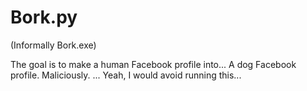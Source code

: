 # Bork.py
(Informally Bork.exe)

The goal is to make a human Facebook profile into...
A dog Facebook profile. Maliciously.
...
Yeah, I would avoid running this...
